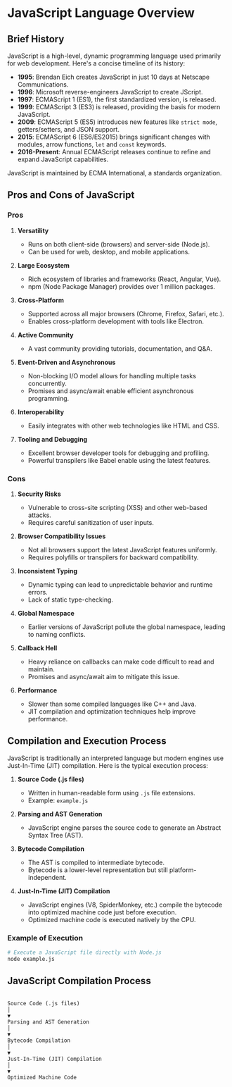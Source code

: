 # JavaScript Language Overview

## Brief History

JavaScript is a high-level, dynamic programming language used primarily for web development. Here's a concise timeline of its history:

- **1995**: Brendan Eich creates JavaScript in just 10 days at Netscape Communications.
- **1996**: Microsoft reverse-engineers JavaScript to create JScript.
- **1997**: ECMAScript 1 (ES1), the first standardized version, is released.
- **1999**: ECMAScript 3 (ES3) is released, providing the basis for modern JavaScript.
- **2009**: ECMAScript 5 (ES5) introduces new features like `strict mode`, getters/setters, and JSON support.
- **2015**: ECMAScript 6 (ES6/ES2015) brings significant changes with modules, arrow functions, `let` and `const` keywords.
- **2016-Present**: Annual ECMAScript releases continue to refine and expand JavaScript capabilities.

JavaScript is maintained by ECMA International, a standards organization.

## Pros and Cons of JavaScript

### Pros

1. **Versatility**

   - Runs on both client-side (browsers) and server-side (Node.js).
   - Can be used for web, desktop, and mobile applications.

2. **Large Ecosystem**

   - Rich ecosystem of libraries and frameworks (React, Angular, Vue).
   - npm (Node Package Manager) provides over 1 million packages.

3. **Cross-Platform**

   - Supported across all major browsers (Chrome, Firefox, Safari, etc.).
   - Enables cross-platform development with tools like Electron.

4. **Active Community**

   - A vast community providing tutorials, documentation, and Q&A.

5. **Event-Driven and Asynchronous**

   - Non-blocking I/O model allows for handling multiple tasks concurrently.
   - Promises and async/await enable efficient asynchronous programming.

6. **Interoperability**

   - Easily integrates with other web technologies like HTML and CSS.

7. **Tooling and Debugging**
   - Excellent browser developer tools for debugging and profiling.
   - Powerful transpilers like Babel enable using the latest features.

### Cons

1. **Security Risks**

   - Vulnerable to cross-site scripting (XSS) and other web-based attacks.
   - Requires careful sanitization of user inputs.

2. **Browser Compatibility Issues**

   - Not all browsers support the latest JavaScript features uniformly.
   - Requires polyfills or transpilers for backward compatibility.

3. **Inconsistent Typing**

   - Dynamic typing can lead to unpredictable behavior and runtime errors.
   - Lack of static type-checking.

4. **Global Namespace**

   - Earlier versions of JavaScript pollute the global namespace, leading to naming conflicts.

5. **Callback Hell**

   - Heavy reliance on callbacks can make code difficult to read and maintain.
   - Promises and async/await aim to mitigate this issue.

6. **Performance**
   - Slower than some compiled languages like C++ and Java.
   - JIT compilation and optimization techniques help improve performance.

## Compilation and Execution Process

JavaScript is traditionally an interpreted language but modern engines use Just-In-Time (JIT) compilation. Here is the typical execution process:

1. **Source Code (.js files)**

   - Written in human-readable form using `.js` file extensions.
   - Example: `example.js`

2. **Parsing and AST Generation**

   - JavaScript engine parses the source code to generate an Abstract Syntax Tree (AST).

3. **Bytecode Compilation**

   - The AST is compiled to intermediate bytecode.
   - Bytecode is a lower-level representation but still platform-independent.

4. **Just-In-Time (JIT) Compilation**
   - JavaScript engines (V8, SpiderMonkey, etc.) compile the bytecode into optimized machine code just before execution.
   - Optimized machine code is executed natively by the CPU.

### Example of Execution

```bash
# Execute a JavaScript file directly with Node.js
node example.js
```

## JavaScript Compilation Process

```

Source Code (.js files)
│
▼
Parsing and AST Generation
│
▼
Bytecode Compilation
│
▼
Just-In-Time (JIT) Compilation
│
▼
Optimized Machine Code

```

```

```

